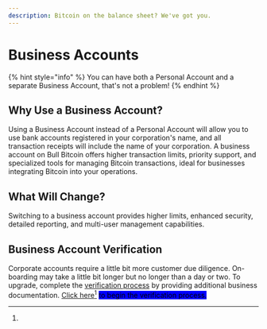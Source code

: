 ```yaml
---
description: Bitcoin on the balance sheet? We've got you.
---
```


# Business Accounts

{% hint style="info" %}
You can have both a Personal Account and a separate Business Account, that's not a problem!
{% endhint %}

## Why Use a Business Account?

Using a Business Account instead of a Personal Account will allow you to use bank accounts registered in your corporation's name, and all transaction receipts will include the name of your corporation. A business account on Bull Bitcoin offers higher transaction limits, priority support, and specialized tools for managing Bitcoin transactions, ideal for businesses integrating Bitcoin into your operations.&#x20;

## What Will Change?

Switching to a business account provides higher limits, enhanced security, detailed reporting, and multi-user management capabilities.

## Business Account Verification

Corporate accounts require a little bit more customer due diligence. On-boarding may take a little bit longer but no longer than a day or two. To upgrade, complete the [verification process](../../../en/how-to-get-verified/business-verification.md) by providing additional business documentation. [Click here](#user-content-fn-1)[^1] <mark style="background-color:blue;">to begin the verification process.</mark>



[^1]: 
